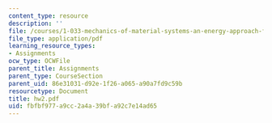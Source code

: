 ```yaml
---
content_type: resource
description: ''
file: /courses/1-033-mechanics-of-material-systems-an-energy-approach-fall-2003/fbfbf977a9cc2a4a39bfa92c7e14ad65_hw2.pdf
file_type: application/pdf
learning_resource_types:
- Assignments
ocw_type: OCWFile
parent_title: Assignments
parent_type: CourseSection
parent_uid: 86e31031-d92e-1f26-a065-a90a7fd9c59b
resourcetype: Document
title: hw2.pdf
uid: fbfbf977-a9cc-2a4a-39bf-a92c7e14ad65
---
```

